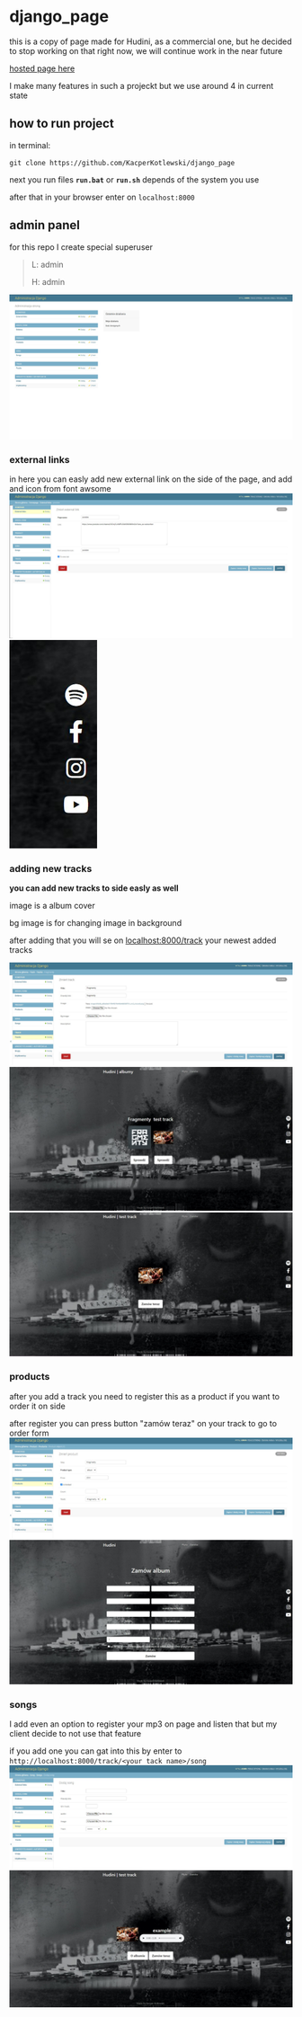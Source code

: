 # django_page
this is a copy of page made for Hudini, as a commercial one, but he decided to stop working on that right now, we will continue work in the near future

[hosted page here](http://www.bassmood.pl/)

I make many features in such a projeckt but we use around 4 in current state

## how to run project
in terminal:
```
git clone https://github.com/KacperKotlewski/django_page
```
next you run files **```run.bat```** or **```run.sh```** depends of the system you use

after that in your browser enter on ```localhost:8000```

## admin panel
for this repo I create special superuser

>L: admin
>
>H: admin

![image](screenshoots/admin%20panel1.jpg)

### external links
in here you can easly add new external link on the side of the page, and add and icon from font awsome
![image2](screenshoots/admin%20panel%20-%20external.jpg)
![image2](screenshoots/external%20links%20on%20side.jpg)

### adding new tracks
**you can add new tracks to side easly as well**

image is a album cover

bg image is for changing image in background

after adding that you will se on [localhost:8000/track](http://localhost:8000/track) your newest added tracks

![image3](screenshoots/panel%20-%20addming%20new%20tracks.jpg)
![image3](screenshoots/tracks_on_page.jpg)
![image3](screenshoots/single%20track%20on%20page.jpg)

### products
after you add a track you need to register this as a product if you want to order it on side

after register you can press button "zamów teraz" on your track to go to order form
![image4](screenshoots/product.jpg)
![image4](screenshoots/order_product.jpg)
### songs
I add even an option to register your mp3 on page and listen that but my client decide to not use that feature

if you add one you can gat into this by enter to ```http://localhost:8000/track/<your tack name>/song```
![image5](screenshoots/songs.jpg)
![image5](screenshoots/songs%20example.jpg)